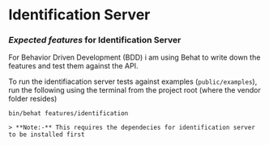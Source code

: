 # Identification Server
### *Expected features* for Identification Server

For Behavior Driven Development (BDD) i am using Behat to write down the features and test them against the API.

To run the identifiacation server tests against examples (`public/examples`), run the following using the terminal from the project root (where the vendor folder resides)

    bin/behat features/identification

    > **Note:-** This requires the dependecies for identification server to be installed first

